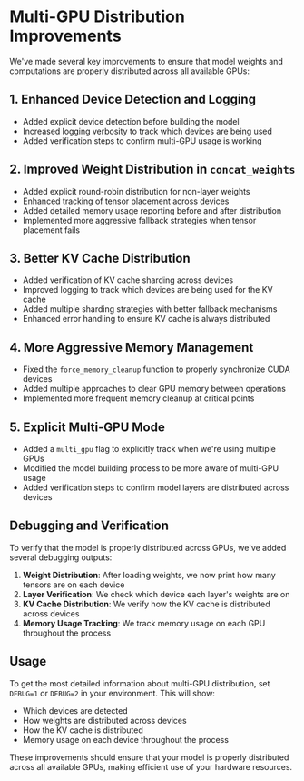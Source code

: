 # Multi-GPU Distribution Improvements

We've made several key improvements to ensure that model weights and computations are properly distributed across all available GPUs:

## 1. Enhanced Device Detection and Logging

- Added explicit device detection before building the model
- Increased logging verbosity to track which devices are being used
- Added verification steps to confirm multi-GPU usage is working

## 2. Improved Weight Distribution in `concat_weights`

- Added explicit round-robin distribution for non-layer weights
- Enhanced tracking of tensor placement across devices
- Added detailed memory usage reporting before and after distribution
- Implemented more aggressive fallback strategies when tensor placement fails

## 3. Better KV Cache Distribution

- Added verification of KV cache sharding across devices
- Improved logging to track which devices are being used for the KV cache
- Added multiple sharding strategies with better fallback mechanisms
- Enhanced error handling to ensure KV cache is always distributed

## 4. More Aggressive Memory Management

- Fixed the `force_memory_cleanup` function to properly synchronize CUDA devices
- Added multiple approaches to clear GPU memory between operations
- Implemented more frequent memory cleanup at critical points

## 5. Explicit Multi-GPU Mode

- Added a `multi_gpu` flag to explicitly track when we're using multiple GPUs
- Modified the model building process to be more aware of multi-GPU usage
- Added verification steps to confirm model layers are distributed across devices

## Debugging and Verification

To verify that the model is properly distributed across GPUs, we've added several debugging outputs:

1. **Weight Distribution**: After loading weights, we now print how many tensors are on each device
2. **Layer Verification**: We check which device each layer's weights are on
3. **KV Cache Distribution**: We verify how the KV cache is distributed across devices
4. **Memory Usage Tracking**: We track memory usage on each GPU throughout the process

## Usage

To get the most detailed information about multi-GPU distribution, set `DEBUG=1` or `DEBUG=2` in your environment. This will show:

- Which devices are detected
- How weights are distributed across devices
- How the KV cache is distributed
- Memory usage on each device throughout the process

These improvements should ensure that your model is properly distributed across all available GPUs, making efficient use of your hardware resources. 